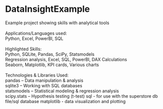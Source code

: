 # DataInsightExample
Example project showing skills with analytical tools<br/><br/>
Applications/Languages used:<br/>
Python, Excel, PowerBI, SQL <br/><br/>
Highlighted Skills: <br/>
Python,
SQLite,
Pandas,
SciPy,
Statsmodels<br/>
Regression analysis,
Excel,
SQL,
PowerBI,
DAX Calculations<br/>
Seaborn,
Matplotlib,
KPI cards,
Various charts 	<br/><br/>
Technologies & Libraries Used:<br/>
  pandas – Data manipulation & analysis  
  sqlite3 – Working with SQL databases  
  statsmodels – Statistical modeling & regression analysis  
  scipy.stats – Hypothesis testing (t-test) 
  sql - for use with the superstore db file/sql database
  matplotlib - data visualization and plotting
  
